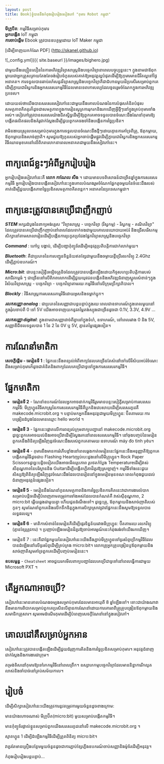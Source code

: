 ```yaml
---
layout: post
title: Book|ខ្ញុំបាននឹងកំពុងរៀបរៀងសៀងភៅ "កុមារ Robot កម្ពុជា"
---
```


**មីក្រូបីត**: កម្មវិធីសម្រាប់កុមារ <br/>
**អ្នកបង្កើត** IoT កម្ពុជា<br/>
**ការចាប់ផ្តើម** Ebook ត្រូវបានឧបត្ថម្ភដោយ IoT Maker កម្ពុជា<br/>

[ដើម្បីទាញយកកំណែ PDF] (http://skanel.github.io)

![_config.yml]({{ site.baseurl }}/images/bighero.jpg)

ជាមួយនឹងល្បឿនលឿននៃការអភិវឌ្ឍវិទ្យាសាស្រ្តនិងបច្ចេកវិទ្យានាពេលបច្ចុប្បន្ននេះ។ ក្នុងនាមជាឪពុកម្តាយជាអ្នកត្រួសត្រាយតែងតែចង់រៀបចំកូនរបស់គាត់ឱ្យអនុវត្តល្អបំផុតដើម្បីឱ្យកុមារមានជីវិតល្អនៅថ្ងៃអនាគត។ ការទទួលបានឆាប់រហ័សនូវវិទ្យាសាស្រ្តនិងបច្ចេកវិទ្យាគឺជាជំហានមួយដ៏ប្រសើរសម្រាប់ពួកគេដើម្បីក្លាយជាវិស្វករនិងអ្នកសរសេរកម្មវិធីដែលមានទេពកោសល្យដែលចូលរួមចំណែកក្នុងការអភិវឌ្ឍប្រទេស។

ដោយយល់ថាយើងបានសរសេរសៀវភៅនេះជាមួយនឹងគោលបំណងនៃការបំផុសគំនិតបំផុសសមត្ថភាពគិតគូរក៏ដូចជាសមត្ថភាពក្នុងការរៀនសូត្រការរុករកនិងរកឃើញអ្វីថ្មីៗនៅក្នុងគ្រប់កុមារទាំងអស់។ សៀវភៅត្រូវបានសរសេរយ៉ាងជិតស្និទ្ធដើម្បីឱ្យពួកគេអាចទទួលបានចំណេះដឹងណែនាំកុមារឱ្យបង្កើតផលិតផលនិងគំរូជាក់ស្តែងដើម្បីជួយពួកគេចងចាំនិងបង្កើនការច្នៃប្រឌិត។

វាមិនងាយស្រួលទេសម្រាប់កុមារក្នុងការទទួលបានចំណេះដឹងថ្មីៗដោយគ្មានការគាំទ្រពីគ្រូ, ឪពុកម្តាយ, ឪពុកម្តាយនិងសាច់ញាតិ។ សូមជួយឱ្យកូនរបស់អ្នកចាប់ផ្តើមផ្លូវដើម្បីក្លាយជាវិស្វករនិងអ្នកសរសេរកម្មវិធីឈានមុខគេនៅលើពិភពលោកនាពេលអនាគតជាមួយនឹងសៀវភៅនេះ។

# ពាក្យពេជ៍ខ្លះៗអំពីអ្នករៀបរៀង
អ្នករៀបរ់ៀងសៀវភៅនេះគឺ **លោក កាណែល សឺង** ។ ដោយមានបទពិសោធន៍ជាច្រើនឆ្នាំក្នុងការសរសេរកម្មវិធី អ្នករៀបរៀងបានបង្កើតសៀវភៅនេះក្នុងគោលបំណងរួមចំណែកផ្នែកតូចមួយនៃចំនេះដឹងរបស់គាត់ដើម្បីជួយបង្កើតភាពច្នៃប្រឌិតសមត្ថភាពគិតពន្លក។ អនាគតនៃប្រទេសកម្ពុជា។

# ពាក្យនេះត្រូវបានគេប្រើជាញឹកញាប់
***STEM*** អក្សរដំបូងនៃពាក្យអង់គ្លេស "វិទ្យាសាស្រ្ត - បច្ចេកវិទ្យា (វិស្វកម្ម) - វិស្វកម្ម - គណិតវិទ្យា" ដែលត្រូវបានគេប្រើជាញឹកញាប់នៅពេលដែលទាក់ទងជាមួយគោលនយោបាយអប់រំ និងជ្រើសរើសកម្មសិក្សានៅតាមសាលារៀនដើម្បីបង្កើនការប្រកួតប្រជែងផ្នែកវិទ្យាសាស្ត្រនិងបច្ចេកវិទ្យា

***Command*** : ហៅឬ បង្គាប់, ដើម្បីបញ្ជាកុំព្យូទ័រដើម្បីអនុវត្តប្រតិបត្តិការជាក់លាក់មួយ។

***Bluetooth***: គឺជាប្រភេទនៃការបញ្ជូនទិន្នន័យឥតខ្សែជាមួយនឹងចម្ងាយខ្លីប្រើរលកវិទ្យុ 2.4Ghz ដើម្បីភ្ជាប់ឧបករណ៍។

***Micro:bit***: ជាបន្ទះសៀគ្វីអេឡិចត្រូនិចដែលត្រូវបានបង្កើតឡើងដោយកិច្ចសហប្រតិបត្តិការរបស់សាជីវកម្មធំ ៗ ជាច្រើននៅលើពិភពលោកដើម្បីជួយយុវជនបង្កើតនិងអភិវឌ្ឍជំនាញស្នូលសំខាន់ៗក្នុងវិស័យវិទ្យាសាស្ត្រ - បច្ចេកវិទ្យា - បច្ចេកវិទ្យាតាមរយៈកម្មវិធីនៅលើក្រុមប្រឹក្សាភិបាល។

***Blockly*** : វិធីសាស្រ្តការសរសេរកម្មវិធីដោយអូសនិងទម្លាក់ប្លុក។

***រលកសញ្ញា analog*** : ជាប្រភេទនៃសញ្ញាជាបន្តបន្ទាប់ក្នុងរយៈពេលជាឧទាហរណ៍ក្នុងពេលមួយនៅក្នុងវ៉ុលចាប់ពី 0 ទៅ 5V យើងអាចទាញយកនូវតម្លៃតង់ស្យុងជាច្រើនដូចជា 0.1V, 3.3V, 4.9V ...

***រលកសញ្ញា digital***: ក្នុងនាមជាសញ្ញាដាច់ពីគ្នានៅក្នុងទំហំ, ឧទាហរណ៍, នៅពេលរវាង 0 និង 5V, សញ្ញាឌីជីថលទទួលបាន 1 នៃ 2 នៃ 0V ឬ 5V, គ្មានតម្លៃផ្សេងទៀត។

# ការណែនាំមាតិកា
**សេចក្តីផ្តើម - មេរៀនទី 1** : ផ្នែកនេះនឹងពន្យល់អំពីពាក្យដែលគេច្រើនតែសំដៅទៅលើវិស័យអប់រំចំណេះដឹងសម្រាប់កុមារក៏ដូចជាគំនិតនិងពាក្យដែលគេប្រើជាទូទៅក្នុងការសរសេរកម្មវិធី។

# ផ្នែកមាតិកា

* **មេរៀនទី 2** - ណែនាំឧបករណ៍ដែលអ្នកអាចដាក់កម្មវិធីរួមមានបន្ទះសៀគ្វីសម្រាប់ការសរសេរកម្មវិធី: មីក្រូហ្វូនវិធីសាស្រ្តនៃការសរសេរកម្មវិធីគឺប្លុកនិងវេបសាយដើម្បីសរសេរកូដគឺ makecode.microbit.org ។ បន្ទាប់មកអ្នកនឹងអនុវត្តជាមួយមីក្រូហ្វូន: ប៊ីតតាមរយៈការបង្រៀនដំបូងដែលមានឈ្មោះ hello world ។

* **មេរៀនទី 3** - ផ្នែកនេះផ្តោតលើការពន្យល់ក្រុមពាក្យបញ្ជានៅ makecode.microbit.org ដូច្នេះពួកគេអាចយល់និងអាចប្រើវាដើម្បីស្វែងរកនៅពេលសរសេរកម្មវិធី។ នៅចុងបញ្ចប់នៃមេរៀនពួកគេនឹងពិនិត្យឡើងវិញនូវចំណេះដឹងរបស់ពួកគេតាមរយៈឧទាហរណ៍ máy đo tình yêu។

* **មេរៀនទី 4** - កុមារនឹងមានការរំភើបខ្លាំងនៅពេលឆ្លងកាត់មេរៀននេះផ្នែកនេះនឹងអនុញ្ញាតិឱ្យពួកគេបង្កើតកម្មវិធីដូចជាប Flashing Heartញ្ឍប់បេះដូងនៅលើមីក្រូហ្វូន។ Rock Paper Scissorsដូច្នេះបន្តិចទៀតយើងអាចមើលរូបភាព រូបថតកំប្លែង Temperatureដើម្បីវាស់សីតុណ្ហភាពនៃបរិស្ថាននិង Guitarដើម្បីបង្កើតហ្គីតាដ៏គួរឱ្យស្រឡាញ់។ កម្មវិធីទាំងនេះជួយសិស្សឱ្យពិនិត្យឡើងវិញនូវចំណេះដឹងដែលបានរៀននៅក្នុងមេរៀនមុនខណៈពេលកំពុងជួយដល់ជំនាញអនុវត្តន៍ផ្សេងទៀត។

* **មេរៀនទី 5** - មេរៀននឹងណែនាំកូនសមត្ថភាពនិងការច្នៃប្រឌិតការគិតនេះវាជាការងារលំបាកសម្រាប់បន្តិចដើម្បីបំពេញតាមតម្រូវការទាំងអស់ដែលបានកំណត់គឺ វាស់ស៊ីតុណ្ហភាព, 2 micro:bit ឆ្លើយឆ្លងជាមួយគ្នា ហើយជូនដំណឹងទៅ។ 
ដូច្នេះគ្រូ, ឪពុកម្តាយនិងសាច់ញាតិរបស់កូនៗ សូមណែនាំពួកគេនិងលើកទឹកចិត្តក្នុងការសិក្សាស្រាវជ្រាវផ្នែកនេះនឹងសូមឱ្យទទួលបានលទ្ធផលល្អ។

* **មេរៀនទី 6** - មាតិកាសំខាន់នៃមេរៀនគឺដើម្បីផ្ទេរទិន្នន័យរវាងមីក្រូហ្វូន: ប៊ីតតាមរយៈរលកវិទ្យុ (គ្មានខ្សែត្រូវការ) ។ ប្រញាប់ឡើងមេរៀនដ៏គួរឱ្យចាប់អារម្មណ៍នេះកំពុងរង់ចាំយើងរកឃើញ។

* មេរៀនទី 7 : នេះគឺជាផ្នែកមួយនៃសៀវភៅនេះយើងនឹងភ្ជាប់មីក្រូហ្វូនទៅទូរស័ព្ទប្រើកម្មវិធីដែលបានដំឡើងនៅលើទូរស័ព្ទដើម្បីគ្រប់គ្រង micro:bit។ លោកគ្រូអ្នកគ្រូបង្រៀនឬឪពុកម្ដាយនិងសាច់ញាតិសូមគាំទ្រពួកគេដើម្បីបញ្ចប់មេរៀននេះ។

**ឧបសម្ពន្ធ** - `Cheatsheet` អាចជួយរកមើលពាក្យបញ្ជាដែលគេប្រើជាទូទៅនៅពេលធ្វើការជាមួយ Microsoft PXT ។

# តើអ្នកណាអាចប្រើ?
សៀវភៅនេះមានគោលបំណងចម្បងសម្រាប់កុមារដែលមានអាយុពី 8 ឆ្នាំឡើងទៅ។ ទោះជាយ៉ាងណាវានឹងមានការពិបាកសម្រាប់ពួកគេប្រសិនបើគ្មានការណែនាំដោយការគោរពពីគ្រូគ្រូបង្រៀនឪពុកម្តាយនិងសមាជិកគ្រួសារ។ សូមអមដំណើរកុមារដើម្បីបំពេញសេចក្តីណែនាំនៅក្នុងសៀវភៅ។

# គោលដៅគឺសម្រាប់អ្នកអាន
សៀវភៅនេះត្រូវបានបង្កើតឡើងដើម្បីជួយជំរុញការគិតនិងការច្នៃប្រឌិតសម្រាប់កុមារ។ អនុវត្តជំនាញជាក់ស្តែងនិងការងារជាក្រុម។

តម្រង់ទិសដៅកុមារឱ្យទៅរកកម្មវិធីនៅពេលព្រឹក។ ឧស្សាហកម្មបច្ចេកវិទ្យាដែលមាននិន្នាការរីកលូតលាស់និងចាំបាច់នៅគ្រប់សម័យកាល។

# រៀបចំ
ដើម្បីសិក្សាសៀវភៅនេះយើងត្រូវការនូវតម្រូវការមួយចំនួនដូចខាងក្រោម:

មានយ៉ាងហោចណាស់ មីក្រូប៊ីត(micro:bit) មួយសម្រាប់បង្កើតកម្មវិធី។

មានកុំព្យូទ័រផ្ទាល់ខ្លួនសម្រាប់ពួកយើងសរសេរកូដនៅលើ makecode.microbit.org ។

ស្មាតហ្វូន 1 ដើម្បីដំឡើងកម្មវិធីដើម្បីត្រួតពិនិត្យ micro:bit។

វាគួរតែមានគ្រឿងបន្ថែមមួយចំនួនដូចជាការភ្ជាប់ខ្សែភ្លើងឧបករណ៍ចាប់សញ្ញានិងម៉ូទ័រដើម្បីអនុវត្ត។


កំពុងរៀបរៀងបន្តបន្ទាប់...
